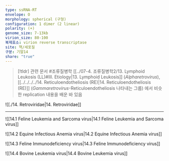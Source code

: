 ```yaml
---
type: ssRNA-RT
envelope: O
morphology: spherical (구형)
configuration: 1 dimer (2 linear)
polarity: (+)
genome_size: 7-13kb
virion_size: 80-100
복제효소: virion reverse transcriptase
site: 핵/세포질
구분: 기말14
share: "true"
---
```



>[!tldr] 관련 문서
>#조류질병학 
>[[../07-4. 조류질병학2/13. Lymphoid Leukosis (LL)#Ⅲ. Etiology|13. Lymphoid Leukosis]] (*Alpharetrovirus*), 
>[[../../../../14. Reticuloendotheliosis (RE)|14. Reticuloendotheliosis (RE)]] (*Gammaretrovirus*-Reticuloendotheliosis 나타내는 그룹)
>에서 비슷한 replication 내용을 배운 바 있음


![[./14. Retroviridae|14. Retroviridae]]


---


![[14.1 Feline Leukemia and Sarcoma virus|14.1 Feline Leukemia and Sarcoma virus]]

![[14.2 Equine Infectious Anemia virus|14.2 Equine Infectious Anemia virus]]

![[14.3 Feline Immunodeficiency virus|14.3 Feline Immunodeficiency virus]]

![[14.4 Bovine Leukemia virus|14.4 Bovine Leukemia virus]]

